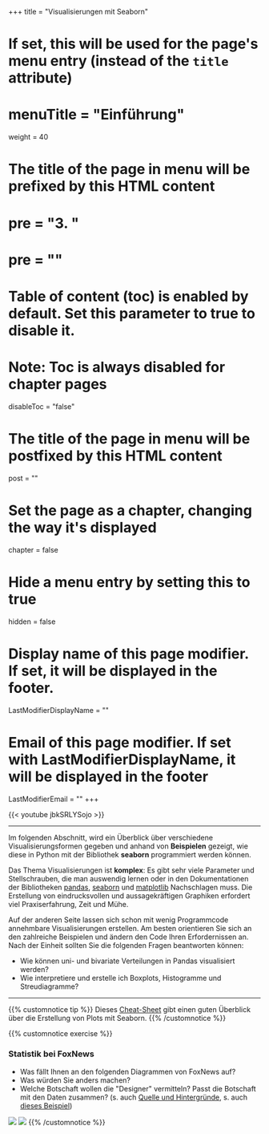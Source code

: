 +++
title = "Visualisierungen mit Seaborn"
# If set, this will be used for the page's menu entry (instead of the `title` attribute)
# menuTitle = "Einführung"
weight = 40
# The title of the page in menu will be prefixed by this HTML content
# pre = "<b>3. </b>"
# pre = "<i class='fab fa-github'></i>"
# Table of content (toc) is enabled by default. Set this parameter to true to disable it.
# Note: Toc is always disabled for chapter pages
disableToc = "false"

# The title of the page in menu will be postfixed by this HTML content
post = ""
# Set the page as a chapter, changing the way it's displayed
chapter = false
# Hide a menu entry by setting this to true
hidden = false
# Display name of this page modifier. If set, it will be displayed in the footer.
LastModifierDisplayName = ""
# Email of this page modifier. If set with LastModifierDisplayName, it will be displayed in the footer
LastModifierEmail = ""
+++

{{< youtube jbkSRLYSojo >}}

---

Im folgenden Abschnitt, wird ein Überblick über verschiedene Visualisierungsformen gegeben und anhand von **Beispielen** gezeigt, wie diese in Python mit der Bibliothek **seaborn** programmiert werden können.

Das Thema Visualisierungen ist **komplex**: Es gibt sehr viele Parameter und Stellschrauben, die man auswendig lernen oder in den Dokumentationen der Bibliotheken [pandas](https://pandas.pydata.org/pandas-docs/stable/user_guide/visualization.html), [seaborn](https://seaborn.pydata.org/tutorial.html) und [matplotlib](https://matplotlib.org/tutorials/index.html) Nachschlagen muss. Die Erstellung von eindrucksvollen und aussagekräftigen Graphiken erfordert viel Praxiserfahrung, Zeit und Mühe.

Auf der anderen Seite lassen sich schon mit wenig Programmcode annehmbare Visualisierungen erstellen. Am besten orientieren Sie sich an den zahlreiche Beispielen und ändern den Code Ihren Erfordernissen an. Nach der Einheit sollten Sie die folgenden Fragen beantworten können:

- Wie können uni- und bivariate Verteilungen in Pandas visualisiert werden?
- Wie interpretiere und erstelle ich Boxplots, Histogramme und Streudiagramme?

---

{{% customnotice tip %}}
Dieses [Cheat-Sheet](https://s3.amazonaws.com/assets.datacamp.com/blog_assets/Python_Seaborn_Cheat_Sheet.pdf) gibt einen guten Überblick über die Erstellung von Plots mit Seaborn. 
{{% /customnotice %}}


{{% customnotice exercise %}}
### Statistik bei FoxNews

- Was fällt Ihnen an den folgenden Diagrammen von FoxNews auf?
- Was würden Sie anders machen?
- Welche Botschaft wollen die "Designer" vermitteln? Passt die Botschaft mit den Daten zusammen?
(s. auch [Quelle und Hintergründe](https://flowingdata.com/2012/08/06/fox-news-continues-charting-excellence/), s. auch [dieses Beispiel](https://flowingdata.com/2011/12/12/fox-news-still-makes-awesome-charts/))

![](https://i0.wp.com/flowingdata.com/wp-content/uploads/2014/04/Fox-News-bar-chart-1.jpeg?w=645&ssl=1)
![](https://i1.wp.com/flowingdata.com/wp-content/uploads/2012/08/Bush-cuts.png?resize=620%2C458&ssl=1)
{{% /customnotice %}}

